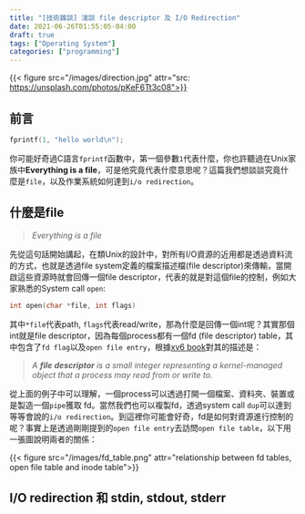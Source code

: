 ```yaml
---
title: "[技術雜談] 淺談 file descriptor 及 I/O Redirection"
date: 2021-06-26T01:55:05-04:00
draft: true
tags: ["Operating System"]
categories: ["programming"]
---
```


{{< figure src="/images/direction.jpg" attr="src: https://unsplash.com/photos/pKeF6Tt3c08">}}


## 前言

```c
fprintf(1, "hello world\n");
```
你可能好奇過C語言`fprintf`函數中，第一個參數`1`代表什麼，你也許聽過在Unix家族中**Everything is a file**，可是他究竟代表什麼意思呢？這篇我們想談談究竟什麼是`file`，以及作業系統如何達到`i/o redirection`。

## 什麼是file

> *Everything is a file*

先從這句話開始講起，在類Unix的設計中，對所有I/O資源的近用都是透過資料流的方式，也就是透過file system定義的檔案描述檔(file descriptor)來傳輸，當開啟這些資源時就會回傳一個file descriptor，代表的就是對這個file的控制，例如大家熟悉的System call `open`:

```c
int open(char *file, int flags)
```

其中`*file`代表path, `flags`代表read/write，那為什麼是回傳一個int呢？其實那個int就是file descriptor，因為每個process都有一個fd (file descriptor) table，其中包含了`fd flag`以及`open file entry`，根據[xv6 book](https://pdos.csail.mit.edu/6.828/2020/xv6/book-riscv-rev1.pdf)對其的描述是：

> *A **file descriptor** is a small integer representing a kernel-managed object that a process may read from or write to.*

從上面的例子中可以理解，一個process可以透過打開一個檔案、資料夾、裝置或是製造一個`pipe`獲取 fd。當然我們也可以複製fd，透過system call `dup`可以達到等等會說的`i/o redirection`。到這裡你可能會好奇，fd是如何對資源進行控制的呢？事實上是透過剛剛提到的`open file entry`去訪問`open file table`，以下用一張圖說明兩者的關係：

{{< figure src="/images/fd_table.png" attr="relationship between fd tables, open file table and inode table">}}

## I/O redirection 和 stdin, stdout, stderr
